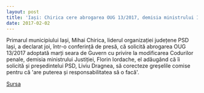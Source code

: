 ```yaml
---
layout: post
title: 'Iași: Chirica cere abrogarea OUG 13/2017, demisia ministrului Iordache și ca Dragnea să corecteze greșelile comise'
date: 2017-02-02
---
```


Primarul municipiului Iași, Mihai Chirica, liderul organizației județene PSD Iași, a declarat joi, într-o conferință de presă, că solicită abrogarea OUG 13/2017 adoptată marți seara de Guvern cu privire la modificarea Codurilor penale, demisia ministrului Justiției, Florin Iordache, el adăugând că îi solicită și președintelui PSD, Liviu Dragnea, să corecteze greșelile comise pentru că 'are puterea și responsabilitatea să o facă'.

[Sursa](http://www.agerpres.ro/politica/2017/02/02/iasi-chirica-cere-abrogarea-oug-13-demisia-ministrului-iordache-si-ca-dragnea-sa-corecteze-greselile-comise-13-25-41)
